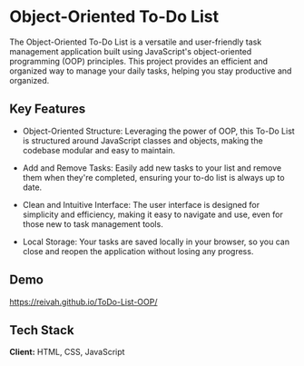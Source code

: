 
# Object-Oriented To-Do List

The Object-Oriented To-Do List is a versatile and user-friendly task management application built using JavaScript's object-oriented programming (OOP) principles. This project provides an efficient and organized way to manage your daily tasks, helping you stay productive and organized.


## Key Features

- Object-Oriented Structure: Leveraging the power of OOP, this To-Do List is structured around JavaScript classes and objects, making the codebase modular and easy to maintain.

- Add and Remove Tasks: Easily add new tasks to your list and remove them when they're completed, ensuring your to-do list is always up to date.


- Clean and Intuitive Interface: The user interface is designed for simplicity and efficiency, making it easy to navigate and use, even for those new to task management tools.

- Local Storage: Your tasks are saved locally in your browser, so you can close and reopen the application without losing any progress.
## Demo

https://reivah.github.io/ToDo-List-OOP/


## Tech Stack

**Client:** HTML, CSS, JavaScript



